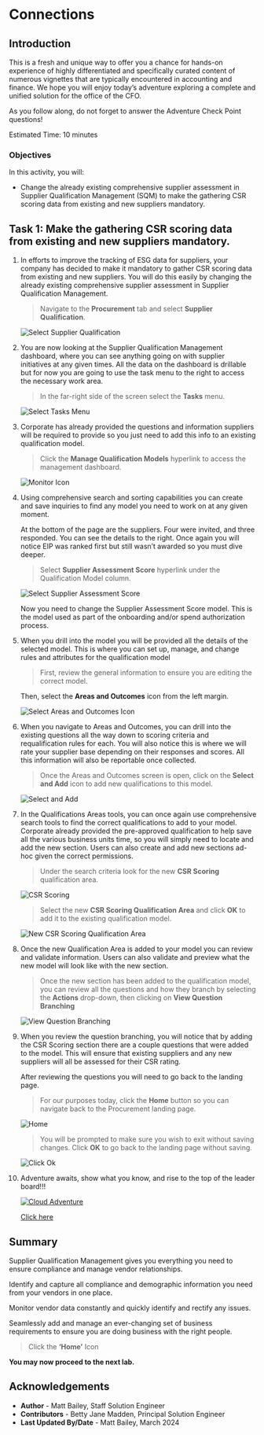 # Connections

## Introduction

This is a fresh and unique way to offer you a chance for hands-on experience of highly differentiated and specifically curated content of numerous vignettes that are typically encountered in accounting and finance. We hope you will enjoy today’s adventure exploring a complete and unified solution for the office of the CFO.

As you follow along, do not forget to answer the Adventure Check Point questions! 


Estimated Time: 10 minutes


### Objectives

In this activity, you will:
* Change the already existing comprehensive supplier assessment in Supplier Qualification Management (SQM) to make the gathering CSR scoring data from existing and new suppliers mandatory.
 



## Task 1: Make the gathering CSR scoring data from existing and new suppliers mandatory.

1. In efforts to improve the tracking of ESG data for suppliers, your company has decided to make it mandatory to gather CSR scoring data from existing and new suppliers. You will do this easily by changing the already existing comprehensive supplier assessment in Supplier Qualification Management.

    > Navigate to the **Procurement** tab and select **Supplier Qualification**.

    ![Select Supplier Qualification](images/select-supplier-qualification.png)


2. You are now looking at the Supplier Qualification Management dashboard, where you can see anything going on with supplier initiatives at any given times. All the data on the dashboard is drillable but for now you are going to use the task menu to the right to access the necessary work area.

    > In the far-right side of the screen select the **Tasks** menu.

    ![Select Tasks Menu](images/select-tasks-menu.png)


3. Corporate has already provided the questions and information suppliers will be required to provide so you just need to add this info to an existing qualification model. 

    > Click the **Manage Qualification Models** hyperlink to access the management dashboard.

    ![Monitor Icon](images/select-manage-qualification-models.png)


4. Using comprehensive search and sorting capabilities you can create and save inquiries to find any model you need to work on at any given moment. 
    
    At the bottom of the page are the suppliers. Four were invited, and three responded. You can see the details to the right. Once again you will notice EIP was ranked first but still wasn’t awarded so you must dive deeper.

    > Select **Supplier Assessment Score** hyperlink under the Qualification Model column.

    ![Select Supplier Assessment Score](images/select-supplier-assessment-score.png)

    Now you need to change the Supplier Assessment Score model. This is the model used as part of the onboarding and/or spend authorization process.


5. When you drill into the model you will be provided all the details of the selected model. This is where you can set up, manage, and change rules and attributes for the qualification model

    > First, review the general information to ensure you are editing the correct model.

    Then, select the **Areas and Outcomes** icon from the left margin.

    ![Select Areas and Outcomes Icon](images/select-areas-and-outcomes-icon.png)


6. When you navigate to Areas and Outcomes, you can drill into the existing questions all the way down to scoring criteria and requalification rules for each. You will also notice this is where we will rate your supplier base depending on their responses and scores. All this information will also be reportable once collected. 

    > Once the Areas and Outcomes screen is open, click on the **Select and Add** icon to add new qualifications to this model.

    ![Select and Add](images/select-and-add.png)


7. In the Qualifications Areas tools, you can once again use comprehensive search tools to find the correct qualifications to add to your model. Corporate already provided the pre-approved qualification to help save all the various business units time, so you will simply need to locate and add the new section. Users can also create and add new sections ad-hoc given the correct permissions.

    > Under the search criteria look for the new **CSR Scoring** qualification area. 

    ![CSR Scoring](images/csr-scoring.png)

    > Select the new **CSR Scoring Qualification Area** and click **OK** to add it to the existing qualification model.

    ![New CSR Scoring Qualification Area](images/new-csr-scoring-qualification-area.png)


8. Once the new Qualification Area is added to your model you can review and validate information. Users can also validate and preview what the new model will look like with the new section.

    > Once the new section has been added to the qualification model, you can review all the questions and how they branch by selecting the **Actions** drop-down, then clicking on **View Question Branching**

    ![View Question Branching](images/view-question-branching.png)


9. When you review the question branching, you will notice that by adding the CSR Scoring section there are a couple questions that were added to the model. This will ensure that existing suppliers and any new suppliers will all be assessed for their CSR rating.

    After reviewing the questions you will need to go back to the landing page.

    > For our purposes today, click the **Home** button so you can navigate back to the Procurement landing page.

    ![Home](images/home.png)

    > You will be prompted to make sure you wish to exit without saving changes. Click **OK** to go back to the landing page without saving.

    ![Click Ok](images/ok.png)


10. Adventure awaits, show what you know, and rise to the top of the leader board!!!
    
    [![Cloud Adventure](images/cloud-adventure-checkpoint-image.png)](https://apex.oracle.com/pls/apex/f?p=159406:20:::::CC:SCMCLOUDADVENTURE) 
    
    [Click here](https://apex.oracle.com/pls/apex/f?p=159406:20:::::CC:SCMCLOUDADVENTURE) 


## Summary

Supplier Qualification Management gives you everything you need to ensure compliance and manage vendor relationships.

Identify and capture all compliance and demographic information you need from your vendors in one place.

Monitor vendor data constantly and quickly identify and rectify any issues.

Seamlessly add and manage an ever-changing set of business requirements to ensure you are doing business with the right people.




  > Click the **‘Home’** Icon

**You may now proceed to the next lab.**

## Acknowledgements
* **Author** - Matt Bailey, Staff Solution Engineer
* **Contributors** -  Betty Jane Madden, Principal Solution Engineer
* **Last Updated By/Date** - Matt Bailey, March 2024

